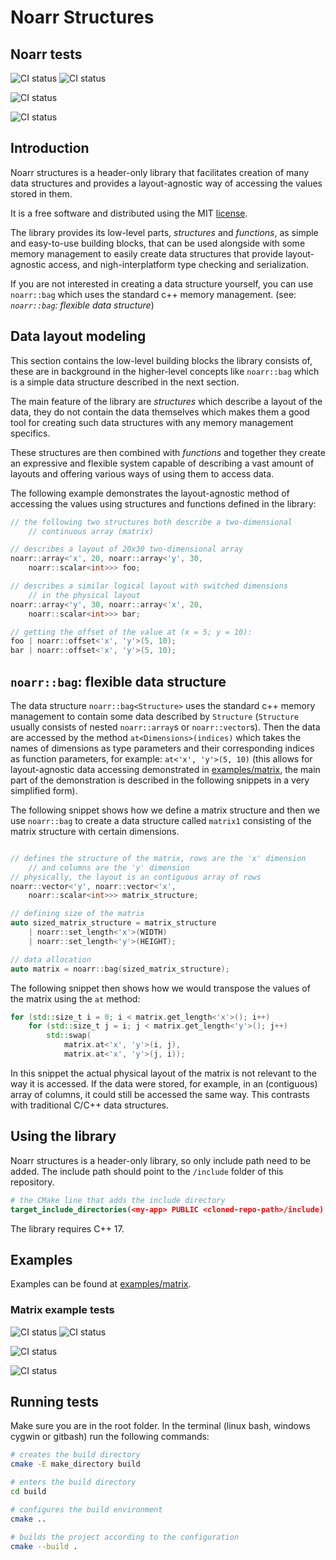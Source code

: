 # Noarr Structures

## Noarr tests <!-- Exclude this line from linear documentation -->

![CI status](https://github.com/ParaCoToUl/noarr-structures/workflows/Noarr%20test%20ubuntu-latest%20-%20clang/badge.svg)
![CI status](https://github.com/ParaCoToUl/noarr-structures/workflows/Noarr%20test%20ubuntu-latest%20-%20gcc/badge.svg)

![CI status](https://github.com/ParaCoToUl/noarr-structures/workflows/Noarr%20test%20macosl/badge.svg)

![CI status](https://github.com/ParaCoToUl/noarr-structures/workflows/Noarr%20test%20Win/badge.svg)

## Introduction

Noarr structures is a header-only library that facilitates creation of many data structures and provides a layout-agnostic way of accessing the values stored in them.

It is a free software and distributed using the MIT [license](LICENSE).

The library provides its low-level parts, *structures* and *functions*, as simple and easy-to-use building blocks, that can be used alongside with some memory management to easily create data structures that provide layout-agnostic access, and nigh-interplatform type checking and serialization.

If you are not interested in creating a data structure yourself, you can use `noarr::bag` which uses the standard c++ memory management. (see: *`noarr::bag`: flexible data structure*)

## Data layout modeling

This section contains the low-level building blocks the library consists of, these are in background in the higher-level concepts like `noarr::bag` which is a simple data structure described in the next section.

The main feature of the library are *structures* which describe a layout of the data, they do not contain the data themselves which makes them a good tool for creating such data structures with any memory management specifics.

These structures are then combined with *functions* and together they create an expressive and flexible system capable of describing a vast amount of layouts and offering various ways of using them to access data.

The following example demonstrates the layout-agnostic method of accessing the values using structures and functions defined in the library:

```cpp
// the following two structures both describe a two-dimensional 
	// continuous array (matrix)

// describes a layout of 20x30 two-dimensional array
noarr::array<'x', 20, noarr::array<'y', 30, 
	noarr::scalar<int>>> foo;

// describes a similar logical layout with switched dimensions 
	// in the physical layout
noarr::array<'y', 30, noarr::array<'x', 20, 
	noarr::scalar<int>>> bar;

// getting the offset of the value at (x = 5; y = 10):
foo | noarr::offset<'x', 'y'>(5, 10);
bar | noarr::offset<'x', 'y'>(5, 10);
```

## `noarr::bag`: flexible data structure

The data structure `noarr::bag<Structure>` uses the standard c++ memory management to contain some data described by `Structure` (`Structure` usually consists of nested `noarr::array`s or `noarr::vector`s). Then the data are accessed by the method `at<Dimensions>(indices)` which takes the names of dimensions as type parameters and their corresponding indices as function parameters, for example: `at<'x', 'y'>(5, 10)` (this allows for layout-agnostic data accessing demonstrated in [examples/matrix](examples/matrix "matrix example"), the main part of the demonstration is described in the following snippets in a very simplified form).

The following snippet shows how we define a matrix structure and then we use `noarr::bag` to create a data structure called `matrix1` consisting of the matrix structure with certain dimensions.

```cpp

// defines the structure of the matrix, rows are the 'x' dimension 
	// and columns are the 'y' dimension
// physically, the layout is an contiguous array of rows
noarr::vector<'y', noarr::vector<'x', 
	noarr::scalar<int>>> matrix_structure;

// defining size of the matrix
auto sized_matrix_structure = matrix_structure 
	| noarr::set_length<'x'>(WIDTH) 
	| noarr::set_length<'y'>(HEIGHT);

// data allocation
auto matrix = noarr::bag(sized_matrix_structure);
```

The following snippet then shows how we would transpose the values of the matrix using the `at` method:

```cpp
for (std::size_t i = 0; i < matrix.get_length<'x'>(); i++)
	for (std::size_t j = i; j < matrix.get_length<'y'>(); j++)
		std::swap(
			matrix.at<'x', 'y'>(i, j), 
			matrix.at<'x', 'y'>(j, i));
```

In this snippet the actual physical layout of the matrix is not relevant to the way it is accessed. If the data were stored, for example, in an (contiguous) array of columns, it could still be accessed the same way. This contrasts with traditional C/C++ data structures.

## Using the library

Noarr structures is a header-only library, so only include path need to be added. The include path should point to the `/include` folder of this repository.

```cmake
# the CMake line that adds the include directory
target_include_directories(<my-app> PUBLIC <cloned-repo-path>/include)
```

The library requires C++ 17.

## Examples

Examples can be found at [examples/matrix](examples/matrix "matrix example").

### Matrix example tests

![CI status](https://github.com/ParaCoToUl/noarr-structures/workflows/Noarr%20matrix%20example%20test%20ubuntu-latest%20-%20clang/badge.svg)
![CI status](https://github.com/ParaCoToUl/noarr-structures/workflows/Noarr%20matrix%20example%20test%20ubuntu-latest%20-%20gcc/badge.svg)

![CI status](https://github.com/ParaCoToUl/noarr-structures/workflows/Noarr%20matrix%20example%20test%20macosl/badge.svg)

![CI status](https://github.com/ParaCoToUl/noarr-structures/workflows/Noarr%20matrix%20example%20test%20Win/badge.svg)

## Running tests

Make sure you are in the root folder. In the terminal (linux bash, windows cygwin or gitbash) run the following commands:

```sh
# creates the build directory
cmake -E make_directory build

# enters the build directory
cd build

# configures the build environment
cmake ..

# builds the project according to the configuration
cmake --build .
```

